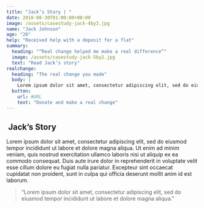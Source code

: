 ```yaml
---
title: "Jack’s Story | "
date: 2018-08-30T01:00:00+00:00
image: /assets/casestudy-jack-4by3.jpg
name: "Jack Johnson"
age: "26"
help: "Received help with a deposit for a flat"
summary:
  heading: "“Real change helped me make a real difference”"
  image: /assets/casestudy-jack-5by2.jpg
  text: "Read Jack’s story"
realchange:
  heading: "The real change you made"
  body: |
    Lorem ipsum dolor sit amet, consectetur adipiscing elit, sed do eiusmod tempor incididunt ut labore et dolore magna aliqua. Ut enim ad minim veniam, quis nostrud exercitation ullamco laboris nisi ut aliquip ex ea commodo consequat. Duis aute irure dolor in reprehenderit in voluptate velit esse cillum dolore eu fugiat nulla pariatur. Excepteur sint occaecat cupidatat non proident, sunt in culpa qui officia deserunt mollit anim id est laborum.
  button:
    url: #URL
    text: "Donate and make a real change"
---
```


##  Jack’s Story

Lorem ipsum dolor sit amet, consectetur adipiscing elit, sed do eiusmod tempor incididunt ut labore et dolore magna aliqua. Ut enim ad minim veniam, quis nostrud exercitation ullamco laboris nisi ut aliquip ex ea commodo consequat. Duis aute irure dolor in reprehenderit in voluptate velit esse cillum dolore eu fugiat nulla pariatur. Excepteur sint occaecat cupidatat non proident, sunt in culpa qui officia deserunt mollit anim id est laborum.

>“Lorem ipsum dolor sit amet, consectetur adipiscing elit, sed do eiusmod tempor incididunt ut labore et dolore magna aliqua.”
